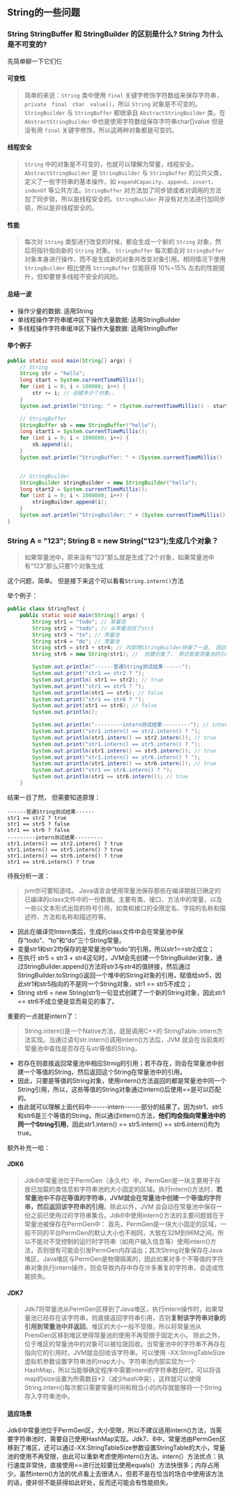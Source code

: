 ## String的一些问题

### String StringBuffer 和 StringBuilder 的区别是什么? String 为什么是不可变的?

先简单聊一下它们仨

#### 可变性
> 简单的来说：`String` 类中使用 `final` 关键字修饰字符数组来保存字符串，`private　final　char　value[]`，所以 `String` 对象是不可变的。
> `StringBuilder` 与 `StringBuffer` 都继承自 `AbstractStringBuilder` 类，在 `AbstractStringBuilder` 中也是使用字符数组保存字符串char[]value 但是没有用 `final` 关键字修饰，所以这两种对象都是可变的。

#### 线程安全
> `String` 中的对象是不可变的，也就可以理解为常量，线程安全。
> `AbstractStringBuilder` 是 `StringBuilder` 与 `StringBuffer` 的公共父类，定义了一些字符串的基本操作，如 `expandCapacity`、`append`、`insert`、`indexOf` 等公共方法。`StringBuffer` 对方法加了同步锁或者对调用的方法加了同步锁，所以是线程安全的。`StringBuilder` 并没有对方法进行加同步锁，所以是非线程安全的。


#### 性能
> 每次对 `String` 类型进行改变的时候，都会生成一个新的 `String` 对象，然后将指针指向新的 `String` 对象。
> `StringBuffer` 每次都会对 `StringBuffer` 对象本身进行操作，而不是生成新的对象并改变对象引用。相同情况下使用 `StringBuilder` 相比使用 `StringBuffer` 仅能获得 10%~15% 左右的性能提升，但却要冒多线程不安全的风险。

#### 总结一波
- 操作少量的数据: 适用String
- 单线程操作字符串缓冲区下操作大量数据: 适用StringBuilder
- 多线程操作字符串缓冲区下操作大量数据: 适用StringBuffer

#### 举个例子
```java
public static void main(String[] args) {
    // String
    String str = "hello";
    long start = System.currentTimeMillis();
    for (int i = 0; i < 100000; i++) {
        str += i; // 创建多少个对象，，
    }
    System.out.println("String: " + (System.currentTimeMillis() - start));

    // StringBuffer
    StringBuffer sb = new StringBuffer("hello");
    long start1 = System.currentTimeMillis();
    for (int i = 0; i < 1000000; i++) {
        sb.append(i);
    }
    System.out.println("StringBuffer: " + (System.currentTimeMillis() - start1));


    // StringBuilder
    StringBuilder stringBuilder = new StringBuilder("hello");
    long start2 = System.currentTimeMillis();
    for (int i = 0; i < 1000000; i++) {
        stringBuilder.append(i);
    }
    System.out.println("StringBuilder: " + (System.currentTimeMillis() - start2));
}
```

### String A = "123"; String B = new String("123");生成几个对象？
> 如果常量池中，原来没有“123”那么就是生成了2个对象，如果常量池中有“123”那么只要1个对象生成

这个问题，简单。 但是接下来这个可以看看`String.intern()`方法

举个例子：
```java
public class StringTest {
    public static void main(String[] args) {
        String str1 = "todo"; // 常量池
        String str2 = "todo"; // 从常量池找了str1
        String str3 = "to"; // 常量池
        String str4 = "do"; // 常量池
        String str5 = str3 + str4; // 内部用StringBuilder拼接了一波。 因此， 并非常量池
        String str6 = new String(str1); //  创建对象了， 那还能是常量池的引用？

        System.out.println("------普通String测试结果------");
        System.out.print("str1 == str2 ? "); 
        System.out.println( str1 == str2); // true
        System.out.print("str1 == str5 ? ");
        System.out.println(str1 == str5); // false
        System.out.print("str1 == str6 ? ");
        System.out.print(str1 == str6); // false
        System.out.println();

        System.out.println("---------intern测试结果---------"); // intern 直奔常量池上找
        System.out.print("str1.intern() == str2.intern() ? ");
        System.out.println(str1.intern() == str2.intern()); // true
        System.out.print("str1.intern() == str5.intern() ? ");
        System.out.println(str1.intern() == str5.intern()); // true
        System.out.print("str1.intern() == str6.intern() ? ");
        System.out.println(str1.intern() == str6.intern()); // true
        System.out.print("str1 == str6.intern() ? ");
        System.out.println(str1 == str6.intern()); // true
    }

```
结果一目了然， 但需要知道原理：
```
------普通String测试结果------
str1 == str2 ? true
str1 == str5 ? false
str1 == str6 ? false
---------intern测试结果---------
str1.intern() == str2.intern() ? true
str1.intern() == str5.intern() ? true
str1.intern() == str6.intern() ? true
str1 == str6.intern() ? true
```

待我分析一波：
> jvm你可要知道哇。 
> Java语言会使用常量池保存那些在编译期就已确定的已编译的class文件中的一份数据。主要有类、接口、方法中的常量，以及一些以文本形式出现的符号引用，如类和接口的全限定名、字段的名称和描述符、方法和名称和描述符等。

- 因此在编译完Intern类后，生成的class文件中会在常量池中保存“todo”、“to”和“do”三个String常量。
- 变量str1和str2均保存的是常量池中“todo”的引用，所以str1==str2成立；
- 在执行 str5 = str3 + str4这句时，JVM会先创建一个StringBuilder对象，通过StringBuilder.append()方法将str3与str4的值拼接，然后通过StringBuilder.toString()返回一个堆中的String对象的引用，赋值给str5，因此str1和str5指向的不是同一个String对象，str1 == str5不成立；
- String str6 = new String(str1)一句显式创建了一个新的String对象，因此str1 == str6不成立便是显而易见的事了。

重要的一点就是intern了：

> String.intern()是一个Native方法，底层调用C++的 StringTable::intern方法实现。当通过语句str.intern()调用intern()方法后，JVM 就会在当前类的常量池中查找是否存在与str等值的String，

- 若存在则直接返回常量池中相应Strnig的引用；若不存在，则会在常量池中创建一个等值的String，然后返回这个String在常量池中的引用。
- 因此，只要是等值的String对象，使用intern()方法返回的都是常量池中同一个String引用，所以，这些等值的String对象通过intern()后使用==是可以匹配的。
- 由此就可以理解上面代码中------intern------部分的结果了。因为str1、str5和str6是三个等值的String，所以通过intern()方法，**他们均会指向常量池中的同一个String引用**，因此str1.intern() == str5.intern() == str6.intern()均为true。

额外补充一哈：

#### JDK6
> Jdk6中常量池位于PermGen（永久代）中，PermGen是一块主要用于存放已加载的类信息和字符串池的大小固定的区域。执行intern()方法时，**若常量池中不存在等值的字符串，JVM就会在常量池中创建一个等值的字符串，然后返回该字符串的引用**。除此以外，JVM 会自动在常量池中保存一份之前已使用过的字符串集合。Jdk6中使用intern()方法的主要问题就在于常量池被保存在PermGen中：
> 首先，PermGen是一块大小固定的区域，一般不同的平台PermGen的默认大小也不相同，大致在32M到96M之间。所以不能对不受控制的运行时字符串（如用户输入信息等）使用intern()方法，否则很有可能会引发PermGen内存溢出；其次String对象保存在Java堆区，Java堆区与PermGen是物理隔离的，因此如果对多个不等值的字符串对象执行intern操作，则会导致内存中存在许多重复的字符串，会造成性能损失。

#### JDK7
> Jdk7将常量池从PermGen区移到了Java堆区，执行intern操作时，如果常量池已经存在该字符串，则直接返回字符串引用，否则**复制该字符串对象的引用到常量池中并返回**。堆区的大小一般不受限，所以将常量池从PremGen区移到堆区使得常量池的使用不再受限于固定大小。
> 除此之外，位于堆区的常量池中的对象可以被垃圾回收。当常量池中的字符串不再存在指向它的引用时，JVM就会回收该字符串。可以使用 -XX:StringTableSize 虚拟机参数设置字符串池的map大小。字符串池内部实现为一个HashMap，所以当能够确定程序中需要intern的字符串数目时，可以将该map的size设置为所需数目*2（减少hash冲突），这样就可以使得String.intern()每次都只需要常量时间和相当小的内存就能够将一个String存入字符串池中。


#### 适应场景
Jdk6中常量池位于PermGen区，大小受限，所以不建议适用intern()方法，当需要字符串池时，需要自己使用HashMap实现。Jdk7、8中，常量池由PermGen区移到了堆区，还可以通过-XX:StringTableSize参数设置StringTable的大小，常量池的使用不再受限，由此可以重新考虑使用intern()方法。intern(）方法优点：执行速度非常快，直接使用==进行比较要比使用equals(）方法快很多；内存占用少。虽然intern()方法的优点看上去很诱人，但若不是在恰当的场合中使用该方法的话，便非但不能获得如此好处，反而还可能会有性能损失。
